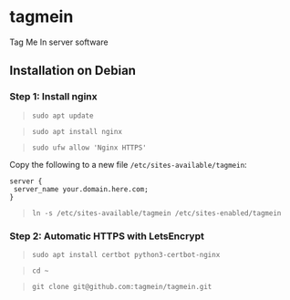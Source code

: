 # tagmein
Tag Me In server software

## Installation on Debian

### Step 1: Install nginx

> ```sudo apt update```

> ```sudo apt install nginx```

> ```sudo ufw allow 'Nginx HTTPS'```

Copy the following to a new file `/etc/sites-available/tagmein`:

```
server {
 server_name your.domain.here.com;
}
```

> ```ln -s /etc/sites-available/tagmein /etc/sites-enabled/tagmein```

### Step 2: Automatic HTTPS with LetsEncrypt

> ```sudo apt install certbot python3-certbot-nginx```

> ```cd ~```

> ```git clone git@github.com:tagmein/tagmein.git```

